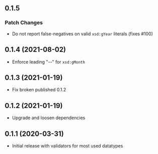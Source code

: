 ## 0.1.5

### Patch Changes

- Do not report false-negatives on valid `xsd:gYear` literals (fixes #100)

## 0.1.4 (2021-08-02)

- Enforce leading "--" for `xsd:gMonth`

## 0.1.3 (2021-01-19)

- Fix broken published 0.1.2

## 0.1.2 (2021-01-19)

- Upgrade and loosen dependencies

## 0.1.1 (2020-03-31)

- Initial release with validators for most used datatypes
